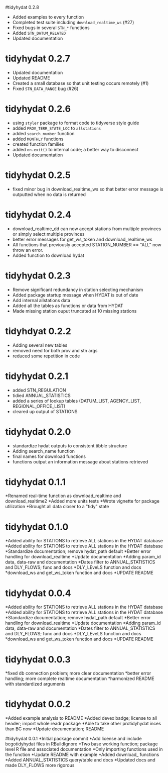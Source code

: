 #tidyhydat 0.2.8
* Added examples to every function
* Completed test suite including `download_realtime_ws` (#27)
* Fixed bugs in several `STN_*` functions
* Added `STN_DATUM_RELATED`
* Updated documentation

# tidyhydat 0.2.7
* Updated documentation
* Updated README
* Created a small database so that unit testing occurs remotely (#1)
* Fixed `STN_DATA_RANGE` bug (#26)

# tidyhydat 0.2.6
* using `styler` package to format code to tidyverse style guide
* added `PROV_TERR_STATE_LOC` to `allstations`
* added `search_number` function
* added `MONTHLY` functions
* created function families
* added `on.exit()` to internal code; a better way to disconnect
* Updated documentation

# tidyhydat 0.2.5
* fixed minor bug in download_realtime_ws so that better error message is outputted when no data is returned

# tidyhydat 0.2.4
* download_realtime_dd can now accept stations from multiple provinces or simply select multiple provinces
* better error messages for get_ws_token and download_realtime_ws
* All functions that previously accepted STATION_NUMBER == "ALL" now throw an error. 
* Added function to download hydat

# tidyhydat 0.2.3
* Remove significant redundancy in station selecting mechanism
* Added package startup message when HYDAT is out of date  
* Add internal allstations data
* Added all the tables as functions or data from HYDAT
* Made missing station ouput truncated at 10 missing stations

# tidyhdyat 0.2.2
* Adding several new tables
* removed need for both prov and stn args
* reduced some repetition in code

# tidyhydat 0.2.1
* added STN_REGULATION
* tidied ANNUAL_STATISTICS
* added a series of lookup tables (DATUM_LIST, AGENCY_LIST, REGIONAL_OFFICE_LIST)
* cleared up output of STATIONS

# tidyhydat 0.2.0
* standardize hydat outputs to consistent tibble structure
* Adding search_name function
* final names for download functions
* functions output an information message about stations retrieved

# tidyhydat 0.1.1
*Renamed real-time function as download_realtime and download_realtime2
*Added more units tests
*Wrote vignette for package utilization
*Brought all data closer to a "tidy" state

# tidyhydat 0.1.0
*Added ability for STATIONS to retrieve ALL stations in the HYDAT database
*Added ability for STATIONS to retrieve ALL stations in the HYDAT database
*Standardize documentation; remove hydat_path default
*Better error handling for download_realtime
*Update documentation
*Adding param_id data, data-raw and documentation
*Dates filter to ANNUAL_STATISTICS and DLY_FLOWS; func and docs
*DLY_LEveLS function and docs
*download_ws and get_ws_token function and docs
*UPDATE README

# tidyhydat 0.0.4
*Added ability for STATIONS to retrieve ALL stations in the HYDAT database
*Added ability for STATIONS to retrieve ALL stations in the HYDAT database
*Standardize documentation; remove hydat_path default
*Better error handling for download_realtime
*Update documentation
*Adding param_id data, data-raw and documentation
*Dates filter to ANNUAL_STATISTICS and DLY_FLOWS; func and docs
*DLY_LEveLS function and docs
*download_ws and get_ws_token function and docs
*UPDATE README

# tidyhydat 0.0.3
*fixed db connection problem; more clear documentation
*better error handling; more complete realtime documentation
*harmonized README with standardized arguments

# tidyhydat 0.0.2
*Added example analysis to README
*Added devex badge; license to all header; import whole readr package
*Able to take other protidyhydat inces than BC now
*Update documentation; README

#tidyhydat 0.0.1
*Initial package commit
*Add license and include bcgotidyhydat  files in RBuildIgnore
*Two base working function; package level R file and associated documentation
*Only importing functions used in the function
*Update README with example
*Added download_ functions
*Added ANNUAL_STATISTICS query/table and docs
*Updated docs and made DLY_FLOWS more rigorous








